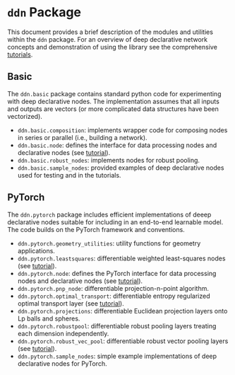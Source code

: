 # `ddn` Package

This document provides a brief description of the modules and utilities within the `ddn` package.
For an overview of deep declarative network concepts and demonstration of using the library see the
comprehensive [tutorials](https://nbviewer.jupyter.org/github/anucvml/ddn/tree/master/tutorials/).

## Basic

The `ddn.basic` package contains standard python code for experimenting with deep declarative nodes. The
implementation assumes that all inputs and outputs are vectors (or more complicated data structures
have been vectorized).

* `ddn.basic.composition`: implements wrapper code for composing nodes in series or parallel (i.e., building a network).
* `ddn.basic.node`: defines the interface for data processing nodes and declarative nodes (see [tutorial](https://nbviewer.jupyter.org/github/anucvml/ddn/blob/master/tutorials/05_ddn_basic_node.ipynb)).
* `ddn.basic.robust_nodes`: implements nodes for robust pooling.
* `ddn.basic.sample_nodes`: provided examples of deep declarative nodes used for testing and in the tutorials.


## PyTorch

The `ddn.pytorch` package includes efficient implementations of deeep declarative nodes suitable for including
in an end-to-end learnable model. The code builds on the PyTorch framework and conventions.

* `ddn.pytorch.geometry_utilities`: utility functions for geometry applications.
* `ddn.pytorch.leastsquares`: differentiable weighted least-squares nodes (see [tutorial](https://nbviewer.jupyter.org/github/anucvml/ddn/blob/master/tutorials/10_least_squares.ipynb)).
* `ddn.pytorch.node`: defines the PyTorch interface for data processing nodes and declarative nodes (see [tutorial](https://nbviewer.jupyter.org/github/anucvml/ddn/blob/master/tutorials/08_ddn_pytorch_node.ipynb)).
* `ddn.pytorch.pnp_node`: differentiable projection-n-point algorithm.
* `ddn.pytorch.optimal_transport`: differentiable entropy regularized optimal transport layer (see [tutorial](https://nbviewer.jupyter.org/github/anucvml/ddn/blob/master/tutorials/11_optimal_transport.ipynb)).
* `ddn.pytorch.projections`: differentiable Euclidean projection layers onto Lp balls and spheres.
* `ddn.pytorch.robustpool`: differentiable robust pooling layers treating each dimension independently.
* `ddn.pytorch.robust_vec_pool`: differentiable robust vector pooling layers (see [tutorial](https://nbviewer.jupyter.org/github/anucvml/ddn/blob/master/tutorials/09_robust_vector_pooling.ipynb)).
* `ddn.pytorch.sample_nodes`: simple example implementations of deep declarative nodes for PyTorch.
